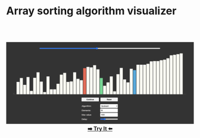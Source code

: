 # Array sorting algorithm visualizer

<br> <br>
<p align="center">
  <a target="_blank" href="https://vladagurets.github.io/sort-visualizer">
	  <img src="https://raw.githubusercontent.com/vladagurets/sort-visualizer/main/public/demo.png?raw=true" />
  	  <br>
  	  <b>➡️ Try It ⬅️</b>
  </a>
</p>
<br> <br>